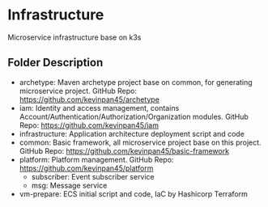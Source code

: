 # Infrastructure
Microservice infrastructure base on k3s

## Folder Description

- archetype: Maven archetype project base on common, for generating microservice project. GitHub Repo: https://github.com/kevinpan45/archetype
- iam: Identity and access management, contains Account/Authentication/Authorization/Organization modules. GitHub Repo: https://github.com/kevinpan45/iam
- infrastructure: Application architecture deployment script and code
- common: Basic framework, all microservice project base on this project. GitHub Repo: https://github.com/kevinpan45/basic-framework
- platform: Platform management. GitHub Repo: https://github.com/kevinpan45/platform
  - subscriber: Event subscriber service
  - msg: Message service 
- vm-prepare: ECS initial script and code, IaC by Hashicorp Terraform
